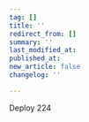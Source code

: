 ```yaml
---
tag: []
title: ''
redirect_from: []
summary: ''
last_modified_at: 
published_at: 
new_article: false
changelog: ''

---
```

Deploy 224